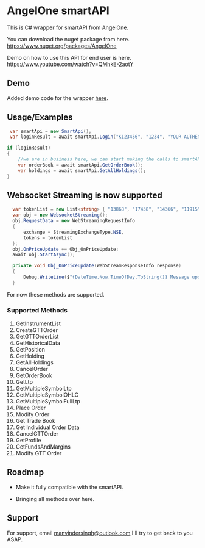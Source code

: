 
# AngelOne smartAPI

This is C# wrapper for smartAPI from AngelOne.


You can download the nuget package from here.
https://www.nuget.org/packages/AngelOne


Demo on how to use this API for end user is here.
https://www.youtube.com/watch?v=QMhkE-2aotY

## Demo

Added demo code for the wrapper [here](https://github.com/ManvinderSingh/AngelOne/blob/master/AngelOneTest/Program.cs).

## Usage/Examples

```c#
 var smartApi = new SmartApi();
 var loginResult = await smartApi.Login("K123456", "1234", "YOUR AUTHENTICATOR KEY", "API KEY");

if (loginResult)
{
    //we are in business here, we can start making the calls to smartAPI now.
    var orderBook = await smartApi.GetOrderBook();
    var holdings = await smartApi.GetAllHoldings();
}

```

## Websocket Streaming is now supported
```c#
  var tokenList = new List<string> { "13868", "17438", "14366", "11915" };
  var obj = new WebsocketStreaming();
  obj.RequestData = new WebStreamingRequestInfo
  {
      exchange = StreamingExchangeType.NSE,
      tokens = tokenList
  };
  obj.OnPriceUpdate += Obj_OnPriceUpdate;
  await obj.StartAsync();

```

```c#
  private void Obj_OnPriceUpdate(WebStreamResponseInfo response)
  {
      Debug.WriteLine($"{DateTime.Now.TimeOfDay.ToString()} Message update for {response.token}, ltp is {response.ltp} at {response.exchangeTimeStamp} for exchnage {response.exchangeType}");
  }
```
For now these methods are supported.

### Supported Methods

1. GetInstrumentList
2. CreateGTTOrder
3. GetGTTOrderList
4. GetHistoricalData
5. GetPosition
6. GetHolding
7. GetAllHoldings
8. CancelOrder
9. GetOrderBook
10. GetLtp
11. GetMultipleSymbolLtp
12. GetMultipleSymbolOHLC
13. GetMultipleSymbolFullLtp
14. Place Order
15. Modify Order
16. Get Trade Book
17. Get Individual Order Data 
18. CancelGTTOrder
19. GetProfile
20. GetFundsAndMargins
21. Modify GTT Order

## Roadmap

- Make it fully compatible with the smartAPI.

- Bringing all methods over here.


## Support

For support, email manvindersingh@outlook.com
I'll try to get back to you ASAP.
